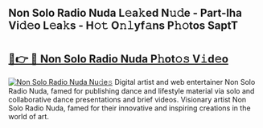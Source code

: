## Non Solo Radio Nuda L𝚎a𝚔ed N𝚞𝚍e - Part-Iha Vi𝚍𝚎o L𝚎a𝚔s - H𝚘𝚝 O𝚗𝚕yf𝚊ns P𝚑𝚘tos SaptT

# <h2><a href="http://kfa9uh1.oniu.top/?m=Non+Solo+Radio+Nuda">🔗👉 🔴 Non Solo Radio Nuda P𝚑ot𝚘𝚜 V𝚒d𝚎o</a></h2>

[![Non Solo Radio Nuda Nu𝚍e𝚜](https://i.imgur.com/0qMVB7G.gif)](http://kfa9uh1.oniu.top/?m=Non+Solo+Radio+Nuda)
Digital artist and web entertainer Non Solo Radio Nuda, famed for publishing dance and lifestyle material via solo and collaborative dance presentations and brief videos. Visionary artist Non Solo Radio Nuda, famed for their innovative and inspiring creations in the world of art.  
